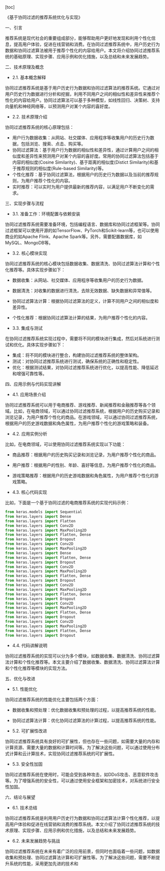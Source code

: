 
[toc]                    
                
                
《基于协同过滤的推荐系统优化与实现》

一、引言

推荐系统是现代社会的重要组成部分，能够帮助用户更好地发现和利用个性化信息，提高用户体验，促进在线营销和消费。在协同过滤推荐系统中，用户历史行为数据和协同过滤算法被用于推荐个性化的内容给用户。本文将介绍协同过滤推荐系统的基础原理、实现步骤、应用示例和优化措施，以及总结和未来发展趋势。

二、技术原理及概念

- 2.1. 基本概念解释

协同过滤推荐系统是基于用户历史行为数据和协同过滤算法的推荐系统。它通过对用户历史行为数据进行分析和挖掘，利用不同用户之间的相似性和差异性来推荐个性化的内容给用户。协同过滤算法可以基于多种模型，如线性回归、决策树、支持向量机和神经网络等，以预测用户对某个内容的喜好度。

- 2.2. 技术原理介绍

协同过滤推荐系统的核心原理包括：

- 用户行为数据收集：从网站、社交媒体、应用程序等收集用户的历史行为数据，包括浏览、搜索、点击、购买等。
- 协同过滤算法：基于用户行为数据的相似性和差异性，通过计算用户之间的相似度和差异性来预测用户对某个内容的喜好度。常用的协同过滤算法包括基于内容的相似度(Cosine Similarity)、基于距离的相似度(Distict Similarity)和基于推荐规则的相似度(Rule-based Similarity)等。
- 个性化推荐：基于协同过滤算法，根据用户的历史行为数据以及当前的推荐规则，为用户推荐个性化的内容。
- 实时推荐：可以实时为用户提供最新的推荐内容，以满足用户不断变化的需求。

三、实现步骤与流程

- 3.1. 准备工作：环境配置与依赖安装

协同过滤推荐系统需要准备环境，包括编程语言、数据库和协同过滤框架等。协同过滤框架可以使用开源的如TensorFlow、PyTorch和Scikit-learn等，也可以使用商业的如Apache Flink、Apache Spark等。另外，需要配置数据库，如MySQL、MongoDB等。

- 3.2. 核心模块实现

协同过滤推荐系统的核心模块包括数据收集、数据清洗、协同过滤算法计算和个性化推荐等。具体实现步骤如下：

- 数据收集：从网站、社交媒体、应用程序等收集用户的历史行为数据。
- 数据清洗：对收集的数据进行清洗，去除无效数据、缺失数据和异常值等。
- 协同过滤算法计算：根据协同过滤算法的定义，计算不同用户之间的相似度和差异性。
- 个性化推荐：根据协同过滤算法计算的结果，为用户推荐个性化的内容。

- 3.3. 集成与测试

在协同过滤推荐系统实现过程中，需要将不同的模块进行集成，然后对系统进行测试和优化。具体实现步骤如下：

- 集成：将不同的模块进行整合，构建协同过滤推荐系统的整体架构。
- 测试：对协同过滤推荐系统进行测试，确保系统的正确性和稳定性。
- 优化：根据测试结果，对协同过滤推荐系统进行优化，以提高性能、降低延迟和增强可靠性等。

四、应用示例与代码实现讲解

- 4.1. 应用场景介绍

协同过滤推荐系统可以用于电商推荐、游戏推荐、新闻推荐和金融推荐等各个领域。比如，在电商领域，可以通过协同过滤推荐系统，根据用户的历史购买记录和浏览记录，为用户推荐个性化的商品。在游戏领域，可以通过协同过滤推荐系统，根据用户的历史游戏数据和角色属性，为用户推荐个性化的游戏策略和装备。

- 4.2. 应用实例分析

比如，在电商领域，可以使用协同过滤推荐系统实现以下功能：

- 商品推荐：根据用户的历史购买记录和浏览记录，为用户推荐个性化的商品。
- 用户推荐：根据用户的性别、年龄、喜好等信息，为用户推荐个性化的商品。
- 游戏策略推荐：根据用户的历史游戏数据和角色属性，为用户推荐个性化的游戏策略。

- 4.3. 核心代码实现

比如，下面是一个基于协同过滤的电商推荐系统的实现代码示例：

```python
from keras.models import Sequential
from keras.layers import Dense
from keras.layers import Flatten
from keras.layers import Conv2D
from keras.layers import MaxPooling2D
from keras.layers import Flatten, Dense
from keras.layers import Dropout
from keras.layers import Conv2D
from keras.layers import MaxPooling2D
from keras.layers import Dense
from keras.layers import Flatten, Dense
from keras.layers import Dropout
from keras.layers import Conv2D
from keras.layers import MaxPooling2D
from keras.layers import Flatten, Dense
from keras.layers import Dropout
from keras.layers import Conv2D
from keras.layers import MaxPooling2D
from keras.layers import Flatten, Dense
from keras.layers import Dropout
from keras.layers import Conv2D
from keras.layers import MaxPooling2D
from keras.layers import Flatten, Dense
from keras.layers import Dropout
from keras.layers import Conv2D
from keras.layers import MaxPooling2D
from keras.layers import Flatten, Dense
from keras.layers import Dropout
```

- 4.4. 代码讲解说明

协同过滤推荐系统的实现可以分为多个模块，如数据收集、数据清洗、协同过滤算法计算和个性化推荐等。本文主要介绍了数据收集、数据清洗、协同过滤算法计算和个性化推荐等模块的实现方法。

五、优化与改进

- 5.1. 性能优化

协同过滤推荐系统的性能优化主要包括两个方面：

- 数据收集和预处理：优化数据收集和预处理的过程，以提高推荐系统的性能。
- 协同过滤算法计算：优化协同过滤算法的计算过程，以提高推荐系统的性能。

- 5.2. 可扩展性改进

协同过滤推荐系统具有良好的可扩展性，但也存在一些问题，如需要大量的内存和计算资源、需要大量的数据和计算时间等。为了解决这些问题，可以通过使用分布式计算和云计算技术，实现协同过滤推荐系统的可扩展性。

- 5.3. 安全性加固

协同过滤推荐系统在使用时，可能会受到各种攻击，如DDoS攻击、恶意软件攻击等。为了增强系统的安全性，可以通过使用安全框架和加密技术，对系统进行安全性加固。

六、结论与展望

- 6.1. 技术总结

协同过滤推荐系统是利用用户历史行为数据和协同过滤算法计算个性化推荐，以提高用户体验和促进在线营销和消费的推荐系统。本文介绍了协同过滤推荐系统的技术原理、实现步骤、应用示例和优化措施，以及总结和未来发展趋势。

- 6.2. 未来发展趋势与挑战

协同过滤推荐系统在未来有着广泛的应用前景，但同时也面临着一些问题，如数据收集和预处理、协同过滤算法计算和可扩展性等。为了解决这些问题，需要不断提升系统的性能，采用更加先进的技术和

